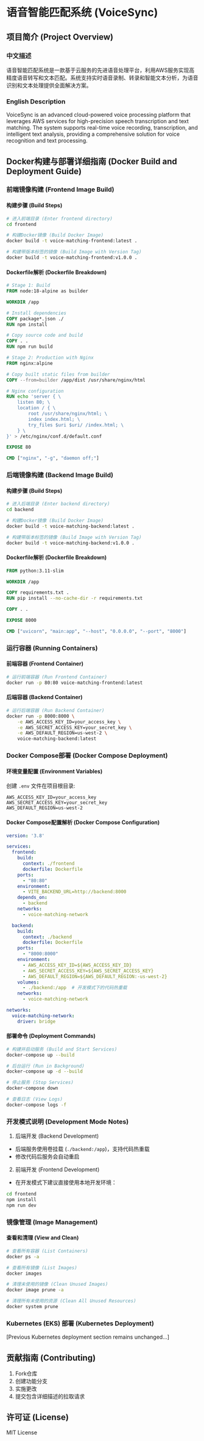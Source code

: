 # 语音智能匹配系统 (VoiceSync)

## 项目简介 (Project Overview)

### 中文描述
语音智能匹配系统是一款基于云服务的先进语音处理平台，利用AWS服务实现高精度语音转写和文本匹配。系统支持实时语音录制、转录和智能文本分析，为语音识别和文本处理提供全面解决方案。

### English Description
VoiceSync is an advanced cloud-powered voice processing platform that leverages AWS services for high-precision speech transcription and text matching. The system supports real-time voice recording, transcription, and intelligent text analysis, providing a comprehensive solution for voice recognition and text processing.

## Docker构建与部署详细指南 (Docker Build and Deployment Guide)

### 前端镜像构建 (Frontend Image Build)

#### 构建步骤 (Build Steps)
```bash
# 进入前端目录 (Enter frontend directory)
cd frontend

# 构建Docker镜像 (Build Docker Image)
docker build -t voice-matching-frontend:latest .

# 构建带版本标签的镜像 (Build Image with Version Tag)
docker build -t voice-matching-frontend:v1.0.0 .
```

#### Dockerfile解析 (Dockerfile Breakdown)
```dockerfile
# Stage 1: Build
FROM node:18-alpine as builder

WORKDIR /app

# Install dependencies
COPY package*.json ./
RUN npm install

# Copy source code and build
COPY . .
RUN npm run build

# Stage 2: Production with Nginx
FROM nginx:alpine

# Copy built static files from builder
COPY --from=builder /app/dist /usr/share/nginx/html

# Nginx configuration
RUN echo 'server { \
    listen 80; \
    location / { \
        root /usr/share/nginx/html; \
        index index.html; \
        try_files $uri $uri/ /index.html; \
    } \
}' > /etc/nginx/conf.d/default.conf

EXPOSE 80

CMD ["nginx", "-g", "daemon off;"]
```

### 后端镜像构建 (Backend Image Build)

#### 构建步骤 (Build Steps)
```bash
# 进入后端目录 (Enter backend directory)
cd backend

# 构建Docker镜像 (Build Docker Image)
docker build -t voice-matching-backend:latest .

# 构建带版本标签的镜像 (Build Image with Version Tag)
docker build -t voice-matching-backend:v1.0.0 .
```

#### Dockerfile解析 (Dockerfile Breakdown)
```dockerfile
FROM python:3.11-slim

WORKDIR /app

COPY requirements.txt .
RUN pip install --no-cache-dir -r requirements.txt

COPY . .

EXPOSE 8000

CMD ["uvicorn", "main:app", "--host", "0.0.0.0", "--port", "8000"]
```

### 运行容器 (Running Containers)

#### 前端容器 (Frontend Container)
```bash
# 运行前端容器 (Run Frontend Container)
docker run -p 80:80 voice-matching-frontend:latest
```

#### 后端容器 (Backend Container)
```bash
# 运行后端容器 (Run Backend Container)
docker run -p 8000:8000 \
    -e AWS_ACCESS_KEY_ID=your_access_key \
    -e AWS_SECRET_ACCESS_KEY=your_secret_key \
    -e AWS_DEFAULT_REGION=us-west-2 \
    voice-matching-backend:latest
```

### Docker Compose部署 (Docker Compose Deployment)

#### 环境变量配置 (Environment Variables)
创建 `.env` 文件在项目根目录:
```
AWS_ACCESS_KEY_ID=your_access_key
AWS_SECRET_ACCESS_KEY=your_secret_key
AWS_DEFAULT_REGION=us-west-2
```

#### Docker Compose配置解析 (Docker Compose Configuration)
```yaml
version: '3.8'

services:
  frontend:
    build: 
      context: ./frontend
      dockerfile: Dockerfile
    ports:
      - "80:80"
    environment:
      - VITE_BACKEND_URL=http://backend:8000
    depends_on:
      - backend
    networks:
      - voice-matching-network

  backend:
    build: 
      context: ./backend
      dockerfile: Dockerfile
    ports:
      - "8000:8000"
    environment:
      - AWS_ACCESS_KEY_ID=${AWS_ACCESS_KEY_ID}
      - AWS_SECRET_ACCESS_KEY=${AWS_SECRET_ACCESS_KEY}
      - AWS_DEFAULT_REGION=${AWS_DEFAULT_REGION:-us-west-2}
    volumes:
      - ./backend:/app  # 开发模式下的代码热重载
    networks:
      - voice-matching-network

networks:
  voice-matching-network:
    driver: bridge
```

#### 部署命令 (Deployment Commands)
```bash
# 构建并启动服务 (Build and Start Services)
docker-compose up --build

# 后台运行 (Run in Background)
docker-compose up -d --build

# 停止服务 (Stop Services)
docker-compose down

# 查看日志 (View Logs)
docker-compose logs -f
```

### 开发模式说明 (Development Mode Notes)

1. 后端开发 (Backend Development)
- 后端服务使用卷挂载 (`./backend:/app`)，支持代码热重载
- 修改代码后服务会自动重启

2. 前端开发 (Frontend Development)
- 在开发模式下建议直接使用本地开发环境：
```bash
cd frontend
npm install
npm run dev
```

### 镜像管理 (Image Management)

#### 查看和清理 (View and Clean)
```bash
# 查看所有容器 (List Containers)
docker ps -a

# 查看所有镜像 (List Images)
docker images

# 清理未使用的镜像 (Clean Unused Images)
docker image prune -a

# 清理所有未使用的资源 (Clean All Unused Resources)
docker system prune
```

### Kubernetes (EKS) 部署 (Kubernetes Deployment)

[Previous Kubernetes deployment section remains unchanged...]

## 贡献指南 (Contributing)
1. Fork仓库
2. 创建功能分支
3. 实施更改
4. 提交包含详细描述的拉取请求

## 许可证 (License)
MIT License
